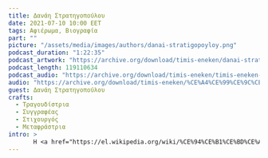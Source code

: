 ```yaml
---
title: Δανάη Στρατηγοπούλου
date: 2021-07-10 10:00 EET
tags: Αφιέρωμα, Βιογραφία
part: ""
picture: "/assets/media/images/authors/danai-stratigopoyloy.png"
podcast_duration: "1:22:35"
podcast_artwork: "https://archive.org/download/timis-eneken/danai-stratigopoyloy.png"
podcast_length: 119110634
podcast_audio: "https://archive.org/download/timis-eneken/timis-eneken-19-01-19-danai-stratigopoulou-afieroma-archeio.mp3"
audio: "https://archive.org/download/timis-eneken/%CE%A4%CE%99%CE%9C%CE%97%CE%A3%20%CE%95%CE%9D%CE%95%CE%9A%CE%95%CE%9D%2019-01-19%20%CE%94%CE%91%CE%9D%CE%91%CE%97%20%CE%A3%CE%A4%CE%A1%CE%91%CE%A4%CE%97%CE%93%CE%9F%CE%A0%CE%9F%CE%A5%CE%9B%CE%9F%CE%A5%20%28%CE%91%CE%A6%CE%99%CE%95%CE%A1%CE%A9%CE%9C%CE%91%20-%20%CE%91%CE%A1%CE%A7%CE%95%CE%99%CE%9F%29.mp3"
guest: Δανάη Στρατηγοπούλου
crafts:
  - Τραγουδίστρια
  - Συγγραφέας
  - Στιχουργός
  - Μεταφράστρια
intro: >
       Η <a href="https://el.wikipedia.org/wiki/%CE%94%CE%B1%CE%BD%CE%AC%CE%B7_%CE%A3%CF%84%CF%81%CE%B1%CF%84%CE%B7%CE%B3%CE%BF%CF%80%CE%BF%CF%8D%CE%BB%CE%BF%CF%85">Δανάη Στρατηγοπούλου</a> (8 Φεβρουαρίου 1913 – 18 Ιανουαρίου 2009) ήταν Ελληνίδα τραγουδίστρια, μουσικός, συγγραφέας, μεταφράστρια και καθηγήτρια της ελληνικής Λαογραφίας στο Πανεπιστήμιο του Σαντιάγου της Χιλής, καθώς και φωνητικής μουσικής σε πολλά ωδεία.
---
```

